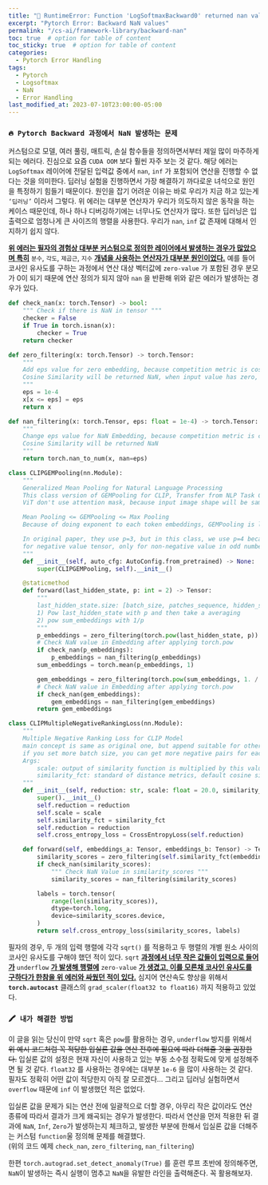 ```yaml
---
title: "🤔 RuntimeError: Function 'LogSoftmaxBackward0' returned nan values in its 0th output"
excerpt: "Pytorch Error: Backward NaN values"
permalink: "/cs-ai/framework-library/backward-nan"
toc: true  # option for table of content
toc_sticky: true  # option for table of content
categories:
  - Pytorch Error Handling
tags:
  - Pytorch
  - Logsoftmax
  - NaN
  - Error Handling
last_modified_at: 2023-07-10T23:00:00-05:00
---
```


### `🔥 Pytorch Backward 과정에서 NaN 발생하는 문제`

커스텀으로 모델, 여러 풀링, 매트릭, 손실 함수들을 정의하면서부터 제일 많이 마주하게 되는 에러다. 진심으로 요즘 `CUDA OOM` 보다 훨씬 자주 보는 것 같다. 해당 에러는 `LogSoftmax` 레이어에 전달된 입력값 중에서 `nan`, `inf` 가 포함되어 연산을 진행할 수 없다는 것을 의미한다. 딥러닝 실험을 진행하면서 가장 해결하기 까다로운 녀석으로 원인을 특정하기 힘들기 때문이다. 원인을 잡기 어려운 이유는 바로 우리가 지금 하고 있는게 `‘딥러닝’` 이라서 그렇다. 위 에러는 대부분 연산자가 우리가 의도하지 않은 동작을 하는 케이스 때문인데, 하나 하나 디버깅하기에는 너무나도 연산자가 많다. 또한 딥러닝은 입출력으로 엄청나게 큰 사이즈의 행렬을 사용한다. 우리가 `nan`, `inf` 값 존재에 대해서 인지하기 쉽지 않다. 

**<U>위 에러는 필자의 경험상 대부분 커스텀으로 정의한 레이어에서 발생하는 경우가 많았으며 특히</U>** `분수`, `각도`, `제곱근`, `지수` **<U>개념을 사용하는 연산자가 대부분 원인이었다.</U>** 예를 들어 코사인 유사도를 구하는 과정에서 연산 대상 벡터값에  `zero-value` 가 포함된 경우 분모가 0이 되기 때문에 연산 정의가 되지 않아 `nan` 을 반환해 위와 같은 에러가 발생하는 경우가 있다. 

```python
def check_nan(x: torch.Tensor) -> bool:
    """ Check if there is NaN in tensor """
    checker = False
    if True in torch.isnan(x):
        checker = True
    return checker

def zero_filtering(x: torch.Tensor) -> torch.Tensor:
    """
    Add eps value for zero embedding, because competition metric is cosine similarity
    Cosine Similarity will be returned NaN, when input value has zero, like as torch.clamp()
    """
    eps = 1e-4
    x[x <= eps] = eps
    return x

def nan_filtering(x: torch.Tensor, eps: float = 1e-4) -> torch.Tensor:
    """
    Change eps value for NaN Embedding, because competition metric is cosine similarity
    Cosine Similarity will be returned NaN
    """
    return torch.nan_to_num(x, nan=eps)

class CLIPGEMPooling(nn.Module):
    """
    Generalized Mean Pooling for Natural Language Processing
    This class version of GEMPooling for CLIP, Transfer from NLP Task Code
    ViT don't use attention mask, because input image shape will be same

    Mean Pooling <= GEMPooling <= Max Pooling
    Because of doing exponent to each token embeddings, GEMPooling is like as weight to more activation token

    In original paper, they use p=3, but in this class, we use p=4 because torch doesn't support pow calculation
    for negative value tensor, only for non-negative value in odd number exponent
    """
    def __init__(self, auto_cfg: AutoConfig.from_pretrained) -> None:
        super(CLIPGEMPooling, self).__init__()

    @staticmethod
    def forward(last_hidden_state, p: int = 2) -> Tensor:
        """
        last_hidden_state.size: [batch_size, patches_sequence, hidden_size]
        1) Pow last_hidden_state with p and then take a averaging
        2) pow sum_embeddings with 1/p
        """
        p_embeddings = zero_filtering(torch.pow(last_hidden_state, p))
        # Check NaN value in Embedding after applying torch.pow
        if check_nan(p_embeddings):
            p_embeddings = nan_filtering(p_embeddings)
        sum_embeddings = torch.mean(p_embeddings, 1)

        gem_embeddings = zero_filtering(torch.pow(sum_embeddings, 1. / p))
        # Check NaN value in Embedding after applying torch.pow
        if check_nan(gem_embeddings):
            gem_embeddings = nan_filtering(gem_embeddings)
        return gem_embeddings

class CLIPMultipleNegativeRankingLoss(nn.Module):
    """
    Multiple Negative Ranking Loss for CLIP Model
    main concept is same as original one, but append suitable for other type of model (Not Sentence-Transformers)
    if you set more batch size, you can get more negative pairs for each anchor & positive pair
    Args:
        scale: output of similarity function is multiplied by this value => I don't know why this is needed
        similarity_fct: standard of distance metrics, default cosine similarity
    """
    def __init__(self, reduction: str, scale: float = 20.0, similarity_fct=cos_sim) -> None:
        super().__init__()
        self.reduction = reduction
        self.scale = scale
        self.similarity_fct = similarity_fct
        self.reduction = reduction
        self.cross_entropy_loss = CrossEntropyLoss(self.reduction)

    def forward(self, embeddings_a: Tensor, embeddings_b: Tensor) -> Tensor:
        similarity_scores = zero_filtering(self.similarity_fct(embeddings_a, embeddings_b)) * self.scale
        if check_nan(similarity_scores):
            """ Check NaN Value in similarity_scores """
            similarity_scores = nan_filtering(similarity_scores)

        labels = torch.tensor(
            range(len(similarity_scores)),
            dtype=torch.long,
            device=similarity_scores.device,
        )
        return self.cross_entropy_loss(similarity_scores, labels)
```

필자의 경우, 두 개의 입력 행렬에 각각  `sqrt()` 를 적용하고 두 행렬의 개별 원소 사이의 코사인 유사도를 구해야 했던 적이 있다. `sqrt` **<U>과정에서 너무 작은 값들이 입력으로 들어가</U>** `underflow` **<U>가 발생해 행렬에</U>** `zero-value` **<U>가 생겼고, 이를 모른채 코사인 유사도를 구하다가 한참을 위 에러와 싸웠던 적이 있다.</U>** 심지어 연산속도 향상을 위해서 **`torch.autocast`** 클래스의 `grad_scaler(float32 to float16)` 까지 적용하고 있었다. 

### `🖍️ 내가 해결한 방법`
이 글을 읽는 당신이 만약 `sqrt` 혹은 `pow`를 활용하는 경우, `underflow` 방지를 위해서 ~~위 예시 코드처럼 꼭 적당한 입실론 값을 연산 전후에 필요에 따라 더해줄 것을 권장한다.~~ 입실론 값의 설정은 현재 자신이 사용하고 있는 부동 소수점 정확도에 맞게 설정해주면 될 것 같다. `float32` 를 사용하는 경우에는 대부분 `1e-6` 을 많이 사용하는 것 같다. 필자도 정확히 어떤 값이 적당한지 아직 잘 모르겠다… 그리고 딥러닝 실험하면서 `overflow` 때문에 `inf` 이 발생했던 적은 없었다.

입실론 값을 문제가 되는 연산 전에 일괄적으로 더할 경우, 아무리 작은 값이라도 연산 종류에 따라서 결과가 크게 왜곡되는 경우가 발생한다. 따라서 연산을 먼저 적용한 뒤 결과에 `NaN`, `Inf`, `Zero`가 발생하는지 체크하고, 발생한 부분에 한해서 입실론 값을 더해주는 커스텀 `function`울 정의해 문제를 해결했다.  
(위의 코드 예제 `check_nan`, `zero_filtering`, `nan_filtering`)


한편 `torch.autograd.set_detect_anomaly(True)` 를 훈련 루프 초반에 정의해주면, `NaN`이 발생하는 즉시 실행이 멈추고 `NaN`을 유발한 라인을 출력해준다. 꼭 활용해보자.

